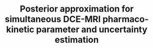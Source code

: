 ---
authors: <span class="me">Y. Bliesener</span>, K.S. Nayak 
title: Posterior approximation for simultaneous DCE-MRI pharmaco-kinetic parameter and uncertainty estimation
type: conference
venue: ISMRM Workshop on Machine Learning Part II, Washington DC
year: 2018
volume:
link:
award:
---